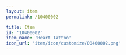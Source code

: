 ```yaml
---
layout: item
permalink: /10400002

title: Item
id: '10400002'
item_name: 'Heart Tattoo'
icon_url: 'item/icon/customize/00400002.png'
---
```

